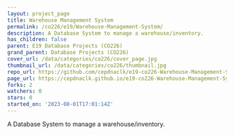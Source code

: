 ```yaml
---
layout: project_page
title: Warehouse Management System
permalink: /co226/e19/Warehouse-Management-System/
description: A Database System to manage a warehouse/inventory.
has_children: false
parent: E19 Database Projects (CO226)
grand_parent: Database Projects (CO226)
cover_url: /data/categories/co226/cover_page.jpg
thumbnail_url: /data/categories/co226/thumbnail.jpg
repo_url: https://github.com/cepdnaclk/e19-co226-Warehouse-Management-System
page_url: https://cepdnaclk.github.io/e19-co226-Warehouse-Management-System
forks: 2
watchers: 0
stars: 0
started_on: '2023-08-01T17:01:14Z'
---
```


A Database System to manage a warehouse/inventory.